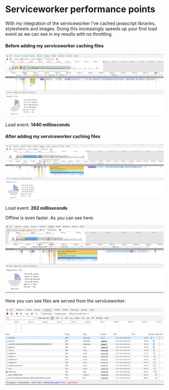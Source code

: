 # Serviceworker performance points

With my integration of the serviceworker I've cached javascript libraries, stylesheets and images. Doing this increasingly speeds up your first load event as we can see in my results with no throttling.

#### Before adding my serviceworker caching files
![Before Serviceworker](readme/before_serviceworker.png)

Load event: **1440 milliseconds**

#### After adding my serviceworker caching files
![After Serviceworker](readme/after_serviceworker.png)

Load event: **262 milliseconds**

Offline is even faster. As you can see here:

![Offline performance with Serviceworker](readme/offline_performance.png)

Here you can see files are served from the serviceworker:

![Offline serviceworker network tab](readme/offline_networktab.png)

